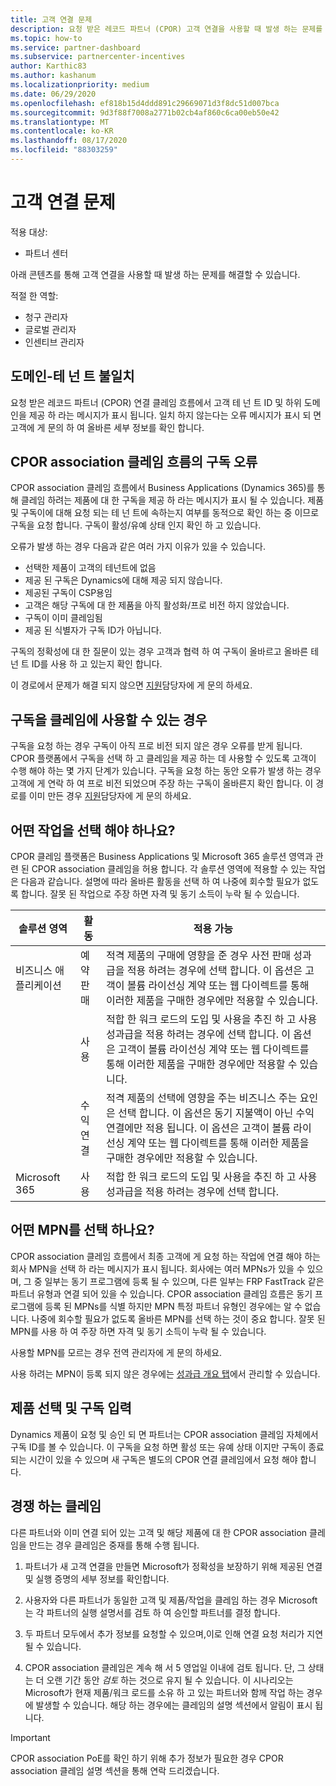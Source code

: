 ```yaml
---
title: 고객 연결 문제
description: 요청 받은 레코드 파트너 (CPOR) 고객 연결을 사용할 때 발생 하는 문제를 해결 하는 방법을 알아봅니다.
ms.topic: how-to
ms.service: partner-dashboard
ms.subservice: partnercenter-incentives
author: Karthic83
ms.author: kashanum
ms.localizationpriority: medium
ms.date: 06/29/2020
ms.openlocfilehash: ef818b15d4ddd891c29669071d3f8dc51d007bca
ms.sourcegitcommit: 9d3f88f7008a2771b02cb4af860c6ca00eb50e42
ms.translationtype: MT
ms.contentlocale: ko-KR
ms.lasthandoff: 08/17/2020
ms.locfileid: "88303259"
---
```

# <a name="customer-association-issues"></a>고객 연결 문제

적용 대상:

- 파트너 센터

아래 콘텐츠를 통해 고객 연결을 사용할 때 발생 하는 문제를 해결할 수 있습니다.

적절 한 역할:

- 청구 관리자
- 글로벌 관리자
- 인센티브 관리자

## <a name="domain-tenant-mismatch"></a>도메인-테 넌 트 불일치

요청 받은 레코드 파트너 (CPOR) 연결 클레임 흐름에서 고객 테 넌 트 ID 및 하위 도메인을 제공 하 라는 메시지가 표시 됩니다. 일치 하지 않는다는 오류 메시지가 표시 되 면 고객에 게 문의 하 여 올바른 세부 정보를 확인 합니다.

## <a name="subscription-errors-in-the-cpor-association-claim-flow"></a>CPOR association 클레임 흐름의 구독 오류

CPOR association 클레임 흐름에서 Business Applications (Dynamics 365)를 통해 클레임 하려는 제품에 대 한 구독을 제공 하 라는 메시지가 표시 될 수 있습니다. 제품 및 구독이에 대해 요청 되는 테 넌 트에 속하는지 여부를 동적으로 확인 하는 중 이므로 구독을 요청 합니다. 구독이 활성/유예 상태 인지 확인 하 고 있습니다.

오류가 발생 하는 경우 다음과 같은 여러 가지 이유가 있을 수 있습니다.

- 선택한 제품이 고객의 테넌트에 없음
- 제공 된 구독은 Dynamics에 대해 제공 되지 않습니다.
- 제공된 구독이 CSP용임
- 고객은 해당 구독에 대 한 제품을 아직 활성화/프로 비전 하지 않았습니다.
- 구독이 이미 클레임됨
- 제공 된 식별자가 구독 ID가 아닙니다.

구독의 정확성에 대 한 질문이 있는 경우 고객과 협력 하 여 구독이 올바르고 올바른 테 넌 트 ID를 사용 하 고 있는지 확인 합니다.

이 경로에서 문제가 해결 되지 않으면 [지원](https://partner.microsoft.com/dashboard/support/incentives/servicerequests?category=incentives)담당자에 게 문의 하세요.

## <a name="when-subscriptions-will-be-available-to-claim"></a>구독을 클레임에 사용할 수 있는 경우

구독을 요청 하는 경우 구독이 아직 프로 비전 되지 않은 경우 오류를 받게 됩니다. CPOR 플랫폼에서 구독을 선택 하 고 클레임을 제공 하는 데 사용할 수 있도록 고객이 수행 해야 하는 몇 가지 단계가 있습니다. 구독을 요청 하는 동안 오류가 발생 하는 경우 고객에 게 연락 하 여 프로 비전 되었으며 주장 하는 구독이 올바른지 확인 합니다. 이 경로를 이미 만든 경우 [지원](https://partner.microsoft.com/dashboard/support/incentives/servicerequests?category=incentives)담당자에 게 문의 하세요.

## <a name="which-activity-do-i-choose"></a>어떤 작업을 선택 해야 하나요?

CPOR 클레임 플랫폼은 Business Applications 및 Microsoft 365 솔루션 영역과 관련 된 CPOR association 클레임을 허용 합니다. 각 솔루션 영역에 적용할 수 있는 작업은 다음과 같습니다. 설명에 따라 올바른 활동을 선택 하 여 나중에 회수할 필요가 없도록 합니다. 잘못 된 작업으로 주장 하면 자격 및 동기 소득이 누락 될 수 있습니다.


| 솔루션 영역 | 활동 | 적용 가능 |
| ------ | ----------- | ----------- |
| 비즈니스 애플리케이션      | 예약 판매   | 적격 제품의 구매에 영향을 준 경우 사전 판매 성과급을 적용 하려는 경우에 선택 합니다. 이 옵션은 고객이 볼륨 라이선싱 계약 또는 웹 다이렉트를 통해 이러한 제품을 구매한 경우에만 적용할 수 있습니다. |
|    |  사용  | 적합 한 워크 로드의 도입 및 사용을 추진 하 고 사용 성과급을 적용 하려는 경우에 선택 합니다. 이 옵션은 고객이 볼륨 라이선싱 계약 또는 웹 다이렉트를 통해 이러한 제품을 구매한 경우에만 적용할 수 있습니다. |
|    | 수익 연결   | 적격 제품의 선택에 영향을 주는 비즈니스 주는 요인은 선택 합니다. 이 옵션은 동기 지불액이 아닌 수익 연결에만 적용 됩니다. 이 옵션은 고객이 볼륨 라이선싱 계약 또는 웹 다이렉트를 통해 이러한 제품을 구매한 경우에만 적용할 수 있습니다.   |
| Microsoft 365   | 사용   | 적합 한 워크 로드의 도입 및 사용을 추진 하 고 사용 성과급을 적용 하려는 경우에 선택 합니다. |

## <a name="which-mpn-do-i-choose"></a>어떤 MPN를 선택 하나요?

CPOR association 클레임 흐름에서 최종 고객에 게 요청 하는 작업에 연결 해야 하는 회사 MPN을 선택 하 라는 메시지가 표시 됩니다. 회사에는 여러 MPNs가 있을 수 있으며, 그 중 일부는 동기 프로그램에 등록 될 수 있으며, 다른 일부는 FRP FastTrack 같은 파트너 유형과 연결 되어 있을 수 있습니다. CPOR association 클레임 흐름은 동기 프로그램에 등록 된 MPNs를 식별 하지만 MPN 특정 파트너 유형인 경우에는 알 수 없습니다. 나중에 회수할 필요가 없도록 올바른 MPN를 선택 하는 것이 중요 합니다. 잘못 된 MPN를 사용 하 여 주장 하면 자격 및 동기 소득이 누락 될 수 있습니다.

사용할 MPN를 모르는 경우 전역 관리자에 게 문의 하세요.

사용 하려는 MPN이 등록 되지 않은 경우에는 [성과급 개요 탭](https://partner.microsoft.com/dashboard/incentives/enrollment/summary)에서 관리할 수 있습니다.

## <a name="choosing-a-product-vs-entering-a-subscription"></a>제품 선택 및 구독 입력

Dynamics 제품이 요청 및 승인 되 면 파트너는 CPOR association 클레임 자체에서 구독 ID를 볼 수 있습니다. 이 구독을 요청 하면 활성 또는 유예 상태 이지만 구독이 종료 되는 시간이 있을 수 있으며 새 구독은 별도의 CPOR 연결 클레임에서 요청 해야 합니다.

## <a name="competing-claims"></a>경쟁 하는 클레임

다른 파트너와 이미 연결 되어 있는 고객 및 해당 제품에 대 한 CPOR association 클레임을 만드는 경우 클레임은 중재를 통해 수행 됩니다.

1. 파트너가 새 고객 연결을 만들면 Microsoft가 정확성을 보장하기 위해 제공된 연결 및 실행 증명의 세부 정보를 확인합니다.

2. 사용자와 다른 파트너가 동일한 고객 및 제품/작업을 클레임 하는 경우 Microsoft는 각 파트너의 실행 설명서를 검토 하 여 승인할 파트너를 결정 합니다.

3. 두 파트너 모두에서 추가 정보를 요청할 수 있으며,이로 인해 연결 요청 처리가 지연 될 수 있습니다.

4. CPOR association 클레임은 계속 해 서 5 영업일 이내에 검토 됩니다. 단, 그 상태는 더 오랜 기간 동안 _검토_ 하는 것으로 유지 될 수 있습니다. 이 시나리오는 Microsoft가 현재 제품/워크 로드를 소유 하 고 있는 파트너와 함께 작업 하는 경우에 발생할 수 있습니다. 해당 하는 경우에는 클레임의 설명 섹션에서 알림이 표시 됩니다. 

>[!IMPORTANT]
>CPOR association PoE를 확인 하기 위해 추가 정보가 필요한 경우 CPOR association 클레임 설명 섹션을 통해 연락 드리겠습니다.
